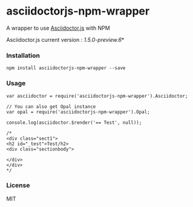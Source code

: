 asciidoctorjs-npm-wrapper
=========================
A wrapper to use [Asciidoctor.js](https://github.com/asciidoctor/asciidoctor.js) with NPM

Asciidoctor.js current version : *1.5.0-preview.6**

### Installation
```
npm install asciidoctorjs-npm-wrapper --save
```

### Usage
```
var asciidoctor = require('asciidoctorjs-npm-wrapper').Asciidoctor;

// You can also get Opal instance
var opal = require('asciidoctorjs-npm-wrapper').Opal;

console.log(asciidoctor.$render('== Test', null));

/*
<div class="sect1">
<h2 id="_test">Test/h2>
<div class="sectionbody">

</div>
</div>
*/

```

### License
MIT
